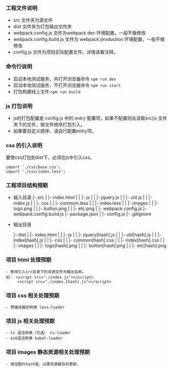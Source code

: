 ### 工程文件说明

- src 文件夹为源文件
- dist 文件夹为打包输出文件夹
- webpack.config.js 文件为webpack dev 环境配置，一般不做修改
- webpack.config.build.js 文件为 webpack production 环境配置，一般不做修改
- config.js 文件为项目实际配置文件。详情请看注释。

### 命令行说明

- 启动本地测试服务，并打开浏览器命令
    ```npm run dev```
- 启动本地测试服务，不打开浏览器命令
    ```npm run start```
- 打包构建线上文件
    ```npm run build```

### js 打包说明

- js的打包配置是 config.js 中的 entry 配置项，如果不配置则会读取src/js 文件夹下的文件，按文件顺序打包引入。
- 如果要自定义顺序，请自行配置entry项。

### css 的引入说明

要使css打包到dist下，必须在js中引入css。
```
import './css/base.css';
import './css/index.less';
```


### 工程项目结构预期

- 输入目录
    |- src 
    | |- index.html
    |
    | |- js 
    | | |- jquery.js
    | | |- util.js
    | | |- index.js
    |
    | |- css 
    | | |- common.less
    | | |- index.less 
    |
    | |- images 
    | | |- logo.png
    | | |- button.png
    | | |- etc.png
    |
    |- webpack.config.js
    |- webpack.config.build.js
    |- package.json
    |
    |- config.js
    |- .gitignore

- 输出目录

    |- dist 
    | |- index.html
    |
    | |- js 
    | | |- jquery[hash].js
    | | |- util[hash].js
    | | |- index[hash].js
    |
    | |- css
    | | |- common[hash].css
    | | |- index[hash].css
    |
    | |- images
    | | |- logo[hash].png
    | | |- button[hash].png
    | | |- etc[hash].png


### 项目 html 处理预期

    - 修改引入src目录下的资源文件为输出名称。
    如： <script src="./index.js"></script> 
         <script src="./index.[hash].js"></script>

### 项目 css 相关处理预期

    - 预编译器的转换 less-loader

### 项目 js 相关处理预期

    - ts 语法转换（可选） ts-loader
    - es6语法转换 babel-loader

### 项目 images 静态资源相关处理预期

    - 增加图片hash值，以便资源缓存的更新。


